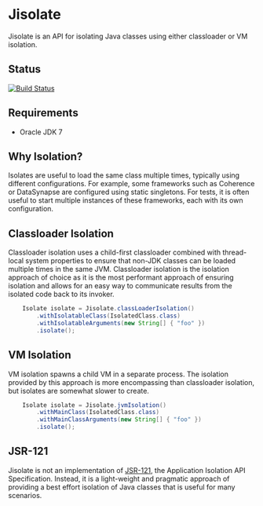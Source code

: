# Jisolate

Jisolate is an API for isolating Java classes using either classloader or VM isolation. 

## Status
[![Build Status](https://travis-ci.org/chrisgleissner/jisolate.svg?branch=master)](https://travis-ci.org/chrisgleissner/jisolate)

## Requirements
- Oracle JDK 7

## Why Isolation?

Isolates are useful to load the same class multiple times, typically using different configurations.
For example, some frameworks such as Coherence or DataSynapse are configured using static 
singletons. For tests, it is often useful to start multiple instances of these frameworks, 
each with its own configuration.  


## Classloader Isolation

Classloader isolation uses a child-first classloader combined with thread-local system properties
to ensure that non-JDK classes can be loaded multiple times in the same JVM. Classloader isolation
is the isolation approach of choice as it is the most performant approach of ensuring isolation
and allows for an easy way to communicate results from the isolated code back to its invoker.

```java
    Isolate isolate = Jisolate.classLoaderIsolation()
        .withIsolatableClass(IsolatedClass.class)
        .withIsolatableArguments(new String[] { "foo" })
        .isolate();
```

## VM Isolation

VM isolation spawns a child VM in a separate process. The isolation provided by this approach
is more encompassing than classloader isolation, but isolates are somewhat slower to create.

```java
    Isolate isolate = Jisolate.jvmIsolation()
        .withMainClass(IsolatedClass.class)
        .withMainClassArguments(new String[] { "foo" })
        .isolate();
```

## JSR-121

Jisolate is not an implementation of <a href="http://www.jcp.org/en/jsr/detail?id=121">JSR-121</a>, the Application
Isolation API Specification. Instead, it is a light-weight and pragmatic approach of providing
a best effort isolation of Java classes that is useful for many scenarios.

